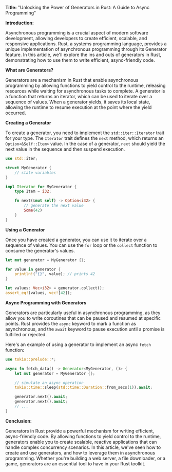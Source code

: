 **Title:** "Unlocking the Power of Generators in Rust: A Guide to Async Programming"

**Introduction:**

Asynchronous programming is a crucial aspect of modern software development, allowing developers to create efficient, scalable, and responsive applications. Rust, a systems programming language, provides a unique implementation of asynchronous programming through its Generator feature. In this article, we'll explore the ins and outs of generators in Rust, demonstrating how to use them to write efficient, async-friendly code.

**What are Generators?**

Generators are a mechanism in Rust that enable asynchronous programming by allowing functions to yield control to the runtime, releasing resources while waiting for asynchronous tasks to complete. A generator is a function that returns an iterator, which can be used to iterate over a sequence of values. When a generator yields, it saves its local state, allowing the runtime to resume execution at the point where the yield occurred.

**Creating a Generator**

To create a generator, you need to implement the `std::iter::Iterator` trait for your type. The `Iterator` trait defines the `next` method, which returns an `Option<&Self::Item>` value. In the case of a generator, `next` should yield the next value in the sequence and then suspend execution.
```rust
use std::iter;

struct MyGenerator {
    // state variables
}

impl Iterator for MyGenerator {
    type Item = i32;

    fn next(&mut self) -> Option<i32> {
        // generate the next value
        Some(42)
    }
}
```
**Using a Generator**

Once you have created a generator, you can use it to iterate over a sequence of values. You can use the `for` loop or the `collect` function to consume the generator's values.
```rust
let mut generator = MyGenerator {};

for value in generator {
    println!("{}", value); // prints 42
}

let values: Vec<i32> = generator.collect();
assert_eq!(values, vec![42]);
```
**Async Programming with Generators**

Generators are particularly useful in asynchronous programming, as they allow you to write coroutines that can be paused and resumed at specific points. Rust provides the `async` keyword to mark a function as asynchronous, and the `await` keyword to pause execution until a promise is fulfilled or rejected.

Here's an example of using a generator to implement an async `fetch` function:
```rust
use tokio::prelude::*;

async fn fetch_data() -> Generator<MyGenerator, ()> {
    let mut generator = MyGenerator {};

    // simulate an async operation
    tokio::time::sleep(std::time::Duration::from_secs(1)).await;

    generator.next().await;
    generator.next().await;
    // ...
}
```
**Conclusion:**

Generators in Rust provide a powerful mechanism for writing efficient, async-friendly code. By allowing functions to yield control to the runtime, generators enable you to create scalable, reactive applications that can handle complex concurrency scenarios. In this article, we've seen how to create and use generators, and how to leverage them in asynchronous programming. Whether you're building a web server, a file downloader, or a game, generators are an essential tool to have in your Rust toolkit.